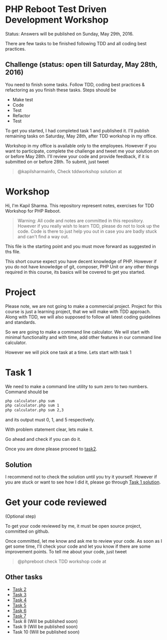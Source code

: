 # PHP Reboot Test Driven Development Workshop

Status: Answers will be published on Sunday, May 29th, 2016.

There are few tasks to be finished following TDD and all coding best practices.

## Challenge (status: open till Saturday, May 28th, 2016)

You need to finish some tasks. Follow TDD, coding best practices & refactoring as you finish these tasks. Steps should be

  - Make test
  - Code
  - Test
  - Refactor
  - Test

To get you started, I had completed task 1 and published it. I'll publish remaining tasks on Saturday, May 28th, after TDD workshop in my office.

Workshop in my office is available only to the employees. However if you want to participate, complete the challenge and tweet me your solution on or before May 28th. I'll review your code and provide feedback, if it is submitted on or before 28th. To submit, just tweet

> @kapilsharmainfo, Check tddworkshop solution at <github url>

# Workshop

Hi, I'm Kapil Sharma. This repository represent notes, exercises for TDD Workshop for PHP Reboot.

> Warning: All code and notes are committed in this repository. However if you really wish to learn TDD, please do not to look up the code. Code is there to just help you out in case you are badly stuck and can't find a way out.

This file is the starting point and you must move forward as suggested in ths file.

This short course expect you have decent knowledge of PHP. However if you do not have knowledge of git, composer, PHP Unit or any other things required in this course, its basics will be covered to get you started.

# Project

Please note, we are not going to make a commercial project. Project for this course is just a learning project, that we will make with TDD approach. Along with TDD, we will also supposed to follow all latest coding guidelines and standards.

So we are going to make a command line calculator. We will start with minimal functionality and with time, add other features in our command line calculator.

However we will pick one task at a time. Lets start with task 1

# Task 1

We need to make a command line utility to sum zero to two numbers. Command should be

```bash
php calculator.php sum
php calculator.php sum 1
php calculator.php sum 2,3
```

and its output must 0, 1, and 5 respectively.

With problem statement clear, lets make it.

Go ahead and check if you can do it.

Once you are done please proceed to [task2](task2.md).

## Solution

I recommend not to check the solution until you try it yourself. However if you are stuck or want to see how I did it, please go through [Task 1 solution](task1solution.md).

# Get your code reviewed

(Optional step)

To get your code reviewed by me, it must be open source project, committed on github.

Once committed, let me know and ask me to review your code. As soon as I get some time, I'll check your code and let you know if there are some improvement points. To tell me about your code, just tweet

> @phpreboot check TDD workshop code at <Github repo URL>

## Other tasks

  - [Task 2](task2.md)
  - [Task 3](task3.md)
  - [Task 4](task4.md)
  - [Task 5](task5.md)
  - [Task 6](task6.md)
  - [Task 7](task7.md)
  - Task 8 (Will be published soon)
  - Task 9 (Will be published soon)
  - Task 10 (Will be published soon)